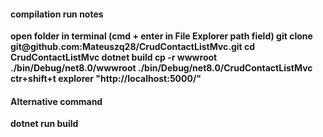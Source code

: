 <h4>compilation run notes</h4>
<b>
open folder in terminal (cmd + enter in File Explorer path field)
git clone git@github.com:Mateuszq28/CrudContactListMvc.git
cd CrudContactListMvc
dotnet build
cp -r wwwroot ./bin/Debug/net8.0/wwwroot
./bin/Debug/net8.0/CrudContactListMvc
ctr+shift+t
explorer "http://localhost:5000/"
<br>
<h4>Alternative command</h4>
dotnet run build